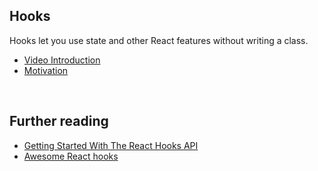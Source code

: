 ## Hooks
Hooks let you use state and other React features without writing a class.

- [Video Introduction](https://reactjs.org/docs/hooks-intro.html#video-introduction)
- [Motivation](https://reactjs.org/docs/hooks-intro.html#motivation)

<br />

## Further reading
- [Getting Started With The React Hooks API](https://www.smashingmagazine.com/2020/04/react-hooks-api-guide/)
- [Awesome React hooks](https://github.com/rehooks/awesome-react-hooks)
